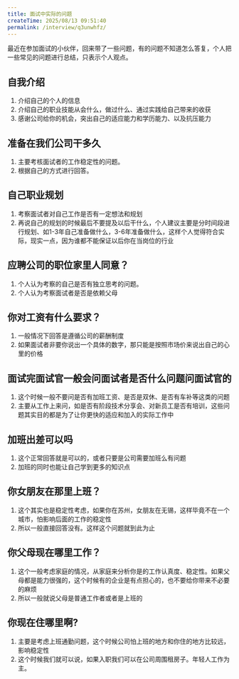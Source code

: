 ```yaml
---
title: 面试中实际的问题
createTime: 2025/08/13 09:51:40
permalink: /interview/q3unwhfz/
---
```

最近在参加面试的小伙伴，回来带了一些问题，有的问题不知道怎么答复，个人把一些常见的问题进行总结，只表示个人观点。

## **自我介绍**

1. 介绍自己的个人的信息
2. 介绍自己的职业技能从会什么，做过什么、通过实践给自己带来的收获
3. 感谢公司给你的机会，突出自己的适应能力和学历能力、以及抗压能力

## **准备在我们公司干多久**

1. 主要考核面试者的工作稳定性的问题。
2. 根据自己的方式进行回答。

## **自己职业规划**

1. 考察面试者对自己工作是否有一定想法和规划
2. 再说自己的规划的时候最后不要提及以后干什么，个人建议主要是分时间段进行规划、如1-3年自己准备做什么，3-6年准备做什么，这样个人觉得符合实际，现实一点，因为谁都不能保证以后你在当岗位的行业

## **应聘公司的职位家里人同意？**

1. 个人认为考察的自己是否有独立思考的问题。
2. 个人认为考察面试者是否是依赖父母

## **你对工资有什么要求？**

1. 一般情况下回答是遵循公司的薪酬制度
2. 如果面试者非要你说出一个具体的数字，那只能是按照市场价来说出自己的心里的价格

## **面试完面试官一般会问面试者是否什么问题问面试官的**

1. 这个时候一般不要问是否有加班工资、是否是双休、是否有车补等这类的问题
2. 主要从工作上来问，如是否有阶段技术分享会、对新员工是否有培训，这些问题其实目的都是为了让你更快的适应和加入的实际工作中

## **加班出差可以吗**

1. 这个正常回答就是可以的，或者只要是公司需要加班么有问题
2. 加班的同时也能让自己学到更多的知识点

## **你女朋友在那里上班？**

1. 这个其实也是稳定性考虑，如果你在苏州，女朋友在无锡，这样毕竟不在一个城市，怕影响后面的工作的稳定性
2. 所以一般直接回答没有。这样这个问题就到此为止

## **你父母现在哪里工作？**

1. 这个一般考虑家庭的情况，从家庭来分析你是的工作认真度、稳定性。如果父母都是能力很强的，这个时候有的企业是有点担心的，也不要给你带来不必要的麻烦
2. 所以一般就说父母是普通工作者或者是上班的

## **你现在住哪里啊?**

1. 主要是考虑上班通勤问题，这个时候公司怕上班的地方和你住的地方比较远，影响稳定性
2. 这个时候我们就可以说，如果入职我们可以在公司周围租房子。年轻人工作为主。